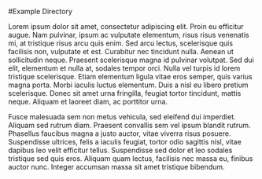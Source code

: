 #Example Directory

Lorem ipsum dolor sit amet, consectetur adipiscing elit. Proin eu efficitur augue. Nam pulvinar, ipsum ac
vulputate elementum, risus risus venenatis mi, at tristique risus arcu quis enim. Sed arcu lectus, scelerisque quis
facilisis non, vulputate et est. Curabitur nec tincidunt nulla. Aenean ut sollicitudin neque. Praesent scelerisque
magna id pulvinar volutpat. Sed dui elit, elementum et nulla at, sodales tempor orci. Nulla vel turpis id
lorem tristique scelerisque. Etiam elementum ligula vitae eros semper, quis varius magna porta. Morbi iaculis
luctus elementum. Duis a nisl eu libero pretium scelerisque. Donec sit amet urna fringilla, feugiat tortor
tincidunt, mattis neque. Aliquam et laoreet diam, ac porttitor urna.

Fusce malesuada sem non metus vehicula, sed eleifend dui imperdiet. Aliquam sed rutrum diam. Praesent convallis
sem vel ipsum blandit rutrum. Phasellus faucibus magna a justo auctor, vitae viverra risus posuere.
Suspendisse ultrices, felis a iaculis feugiat, tortor odio sagittis nisl, vitae dapibus leo velit efficitur tellus.
Suspendisse sed dolor et leo sodales tristique sed quis eros. Aliquam quam lectus, facilisis nec massa eu,
finibus auctor nunc. Integer accumsan massa sit amet tristique bibendum.

